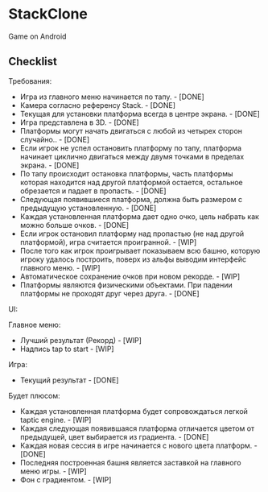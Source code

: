 # StackClone
Game on Android

## Checklist

Требования:

* Игра из главного меню начинается по тапу. - [DONE]
* Камера согласно референсу Stack. - [DONE]
* Текущая для установки платформа всегда в центре экрана. - [DONE]
* Игра представлена в 3D. - [DONE]
* Платформы могут начать двигаться с любой из четырех сторон случайно.. - [DONE]
* Если игрок не успел остановить платформу по тапу, платформа начинает циклично двигаться между двумя точками в пределах экрана. - [DONE]
* По тапу происходит остановка платформы, часть платформы которая находится над другой платформой остается, остальное обрезается и падает в пропасть. - [DONE]
* Следующая появившиеся платформа, должна быть размером с предыдущую установленную. - [DONE]
* Каждая установленная платформа дает одно очко, цель набрать как можно больше очков. - [DONE]
* Если игрок остановил платформу над пропастью (не над другой платформой), игра считается проигранной. - [WIP]
* После того как игрок проигрывает показываем всю башню, которую игроку удалось построить, поверх из альфы выводим интерфейс главного меню. - [WIP]
* Автоматическое сохранение очков при новом рекорде. - [WIP]
* Платформы являются физическими объектами. При падении платформы не проходят друг через друга. - [DONE]

UI:

Главное меню:

* Лучший результат (Рекорд) - [WIP]
* Надпись tap to start - [WIP]

Игра:

* Текущий результат - [DONE]

Будет плюсом:

* Каждая установленная платформа будет сопровождаться легкой taptic engine. - [WIP]
* Каждая следующая появившаяся платформа отличается цветом от предыдущей, цвет выбирается из градиента. - [DONE]
* Каждая новая сессия в игре начинается с нового цвета платформ. - [DONE]
* Последняя построенная башня является заставкой на главного меню игры. - [WIP]
* Фон с градиентом. - [WIP]
